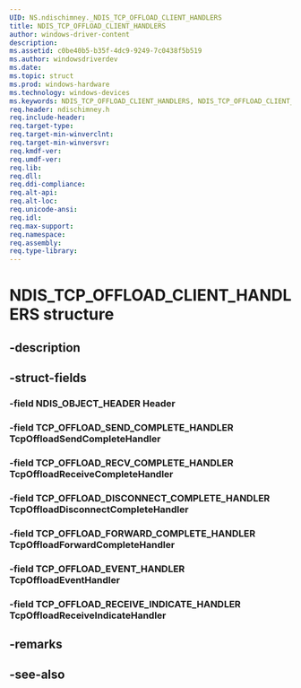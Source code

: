```yaml
---
UID: NS.ndischimney._NDIS_TCP_OFFLOAD_CLIENT_HANDLERS
title: NDIS_TCP_OFFLOAD_CLIENT_HANDLERS
author: windows-driver-content
description: 
ms.assetid: c0be40b5-b35f-4dc9-9249-7c0438f5b519
ms.author: windowsdriverdev
ms.date: 
ms.topic: struct
ms.prod: windows-hardware
ms.technology: windows-devices
ms.keywords: NDIS_TCP_OFFLOAD_CLIENT_HANDLERS, NDIS_TCP_OFFLOAD_CLIENT_HANDLERS, *PNDIS_TCP_OFFLOAD_CLIENT_HANDLERS
req.header: ndischimney.h
req.include-header:
req.target-type:
req.target-min-winverclnt:
req.target-min-winversvr:
req.kmdf-ver:
req.umdf-ver:
req.lib:
req.dll:
req.ddi-compliance:
req.alt-api:
req.alt-loc:
req.unicode-ansi:
req.idl:
req.max-support:
req.namespace:
req.assembly:
req.type-library:
---
```


# NDIS_TCP_OFFLOAD_CLIENT_HANDLERS structure

## -description



## -struct-fields

### -field NDIS_OBJECT_HEADER Header			
 	
### -field TCP_OFFLOAD_SEND_COMPLETE_HANDLER TcpOffloadSendCompleteHandler			
 	
### -field TCP_OFFLOAD_RECV_COMPLETE_HANDLER TcpOffloadReceiveCompleteHandler			
 	
### -field TCP_OFFLOAD_DISCONNECT_COMPLETE_HANDLER TcpOffloadDisconnectCompleteHandler			
 	
### -field TCP_OFFLOAD_FORWARD_COMPLETE_HANDLER TcpOffloadForwardCompleteHandler			
 	
### -field TCP_OFFLOAD_EVENT_HANDLER TcpOffloadEventHandler			
 	
### -field TCP_OFFLOAD_RECEIVE_INDICATE_HANDLER TcpOffloadReceiveIndicateHandler			
 	
## -remarks

## -see-also